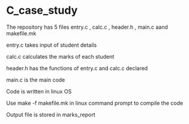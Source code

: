 # C_case_study
The repository has 5 files entry.c , calc.c , header.h , main.c aand makefile.mk

entry.c takes input of student details

calc.c calculates the marks of each student

header.h has the functions of entry.c and calc.c declared

main.c is the main code

Code is written in linux OS 

Use make -f makefile.mk in linux command prompt to compile the code

Output file is stored in marks_report

